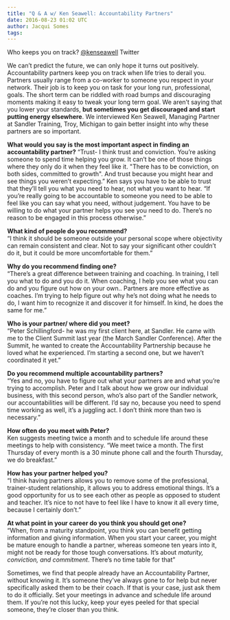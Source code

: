 ```yaml
---
title: "Q & A w/ Ken Seawell: Accountability Partners"
date: 2016-08-23 01:02 UTC
author: Jacqui Somes
tags:
---
```



Who keeps you on track? [@kenseawell](http://twitter.com/kenseawell) Twitter

We can’t predict the future, we can only hope it turns out positively. Accountability partners keep you on track when life tries to derail you. Partners usually range from a co-worker to someone you respect in your network. Their job is to keep you on task for your long run, professional, goals. The short term can be riddled with road bumps and discouraging moments making it easy to tweak your long term goal. We aren’t saying that you lower your standards, **but sometimes you get discouraged and start putting energy elsewhere**.  We interviewed Ken Seawell, Managing Partner at Sandler Training, Troy, Michigan to gain better insight into why these partners are so important.

**What would you say is the most important aspect in finding an accountability partner?**
“Trust- I think trust and conviction. You’re asking someone to spend time helping you grow. It can’t be one of those things where they only do it when they feel like it. "There has to be conviction, on both sides, committed to growth". And trust because you might hear and see things you weren’t expecting.” Ken says you have to be able to trust that they’ll tell you what you need to hear, not what you want to hear. “If you’re really going to be accountable to someone you need to be able to feel like you can say what you need, without judgement. You have to be willing to do what your partner helps you see you need to do. There’s no reason to be engaged in this process otherwise.”

**What kind of people do you recommend?**  
“I think it should be someone outside your personal scope where objectivity can remain consistent and clear. Not to say your significant other couldn’t do it, but it could be more uncomfortable for them.”

**Why do you recommend finding one?**  
“There’s a great difference between training and coaching. In training, I tell you what to do and you do it. When coaching, I help you see what you can do and you figure out how on your own.. Partners are more effective as coaches. I’m trying to help figure out why he’s not doing what he needs to do, I want him to recognize it and discover it for himself. In kind, he does the same for me.”

**Who is your partner/ where did you meet?**  
“Peter Schillingford- he was my first client here, at Sandler. He came with me to the Client Summit last year (the March Sandler Conference). After the Summit, he wanted to create the Accountability Partnership because he loved what he experienced. I’m starting a second one, but we haven’t coordinated it yet.”

**Do you recommend multiple accountability partners?**  
“Yes and no, you have to figure out what your partners are and what you’re trying to accomplish. Peter and I talk about how we grow our individual business, with this second person, who’s also part of the Sandler network, our accountabilities will be different. I’d say no, because you need to spend time working as well, it’s a juggling act. I don’t think more than two is necessary.”

**How often do you meet with Peter?**  
Ken suggests meeting twice a month and to schedule life around these meetings to help with consistency. “We meet twice a month. The first Thursday of every month is a 30 minute phone call and the fourth Thursday, we do breakfast.”

**How has your partner helped you?**  
“I think having partners allows you to remove some of the professional, trainer-student relationship, it allows you to address emotional things. It’s a good opportunity for us to see each other as people as opposed to student and teacher. It’s nice to not have to feel like I have to know it all every time, because I certainly don’t.”

**At what point in your career do you think you should get one?**  
“When, from a maturity standpoint, you think you can benefit getting information and giving information.  When you start your career, you might be mature enough to handle a partner, whereas someone ten years into it, might not be ready for those tough conversations. It’s about _maturity, conviction, and commitment_. There’s no time table for that”

Sometimes, we find that people already have an Accountability Partner, without knowing it. It’s someone they’ve always gone to for help but never specifically asked them to be their coach. If that is your case, just ask them to do it officially. Set your meetings in advance and schedule life around them. If you’re not this lucky, keep your eyes peeled for that special someone, they’re closer than you think.  
